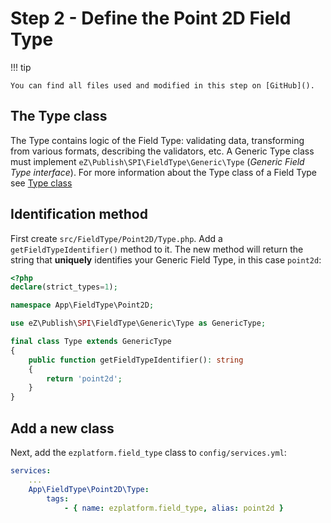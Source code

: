 # Step 2 - Define the Point 2D Field Type

!!! tip

    You can find all files used and modified in this step on [GitHub]().

## The Type class

The Type contains logic of the Field Type: validating data, transforming from various formats, describing the validators, etc.
A Generic Type class must implement `eZ\Publish\SPI\FieldType\Generic\Type` (*Generic Field Type interface*).
For more information about the Type class of a Field Type see [Type class](../../api/field_type_type_and_value/#type-class) 


## Identification method

First create `src/FieldType/Point2D/Type.php`.
Add a `getFieldTypeIdentifier()` method to it. The new method will return the string that **uniquely** identifies your Generic Field Type, in this case `point2d`:

```php
<?php
declare(strict_types=1);

namespace App\FieldType\Point2D;

use eZ\Publish\SPI\FieldType\Generic\Type as GenericType;

final class Type extends GenericType
{
    public function getFieldTypeIdentifier(): string
    {
        return 'point2d';
    }
}
```

## Add a new class

Next, add the `ezplatform.field_type` class to `config/services.yml`:

``` yaml
services:
    ...
    App\FieldType\Point2D\Type:
        tags:
            - { name: ezplatform.field_type, alias: point2d }
```
